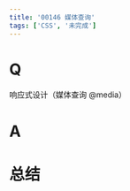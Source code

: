 ```yaml
---
title: '00146 媒体查询'
tags: ['CSS', '未完成']
---
```


# Q

响应式设计（媒体查询 @media）

# A



# 总结



<script>
  function func() {

  }
  
</script>